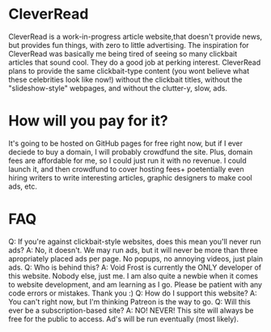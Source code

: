 # CleverRead
CleverRead is a work-in-progress article website,that doesn't provide news, but provides fun things, with zero to little advertising.
The inspiration for CleverRead was basically me being tired of seeing so many clickbait articles that sound cool. They do a good job at perking interest.
CleverRead plans to provide the same clickbait-type content (you wont believe what these celebrities look like now!) without the clickbait titles, without the "slideshow-style" webpages, and without the clutter-y, slow, ads.

# How will you pay for it?
It's going to be hosted on GitHub pages for free right now, but if I ever deciede to buy a domain, I will probably crowdfund the site. Plus, domain fees are affordable for me, so I could just run it with no revenue. I could launch it, and then crowdfund to cover hosting fees+ poetentially even hiring writers to write interesting articles, graphic designers to make cool ads, etc.

# FAQ
Q: If you're against clickbait-style websites, does this mean you'll never run ads?
A: No, it doesn't. We may run ads, but it will never be more than three apropriately placed ads per page. No popups, no annoying videos, just plain ads.
Q: Who is behind this?
A: Void Frost is currently the ONLY developer of this website. Nobody else, just me. I am also quite a newbie when it comes to website development, and am learning as I go. Please be patient with any code errors or mistakes. Thank you :)
Q: How do I support this website?
A: You can't right now, but I'm thinking Patreon is the way to go. 
Q: Will this ever be a subscription-based site?
A: NO! NEVER! This site will always be free for the public to access. Ad's will be run eventually (most likely).
